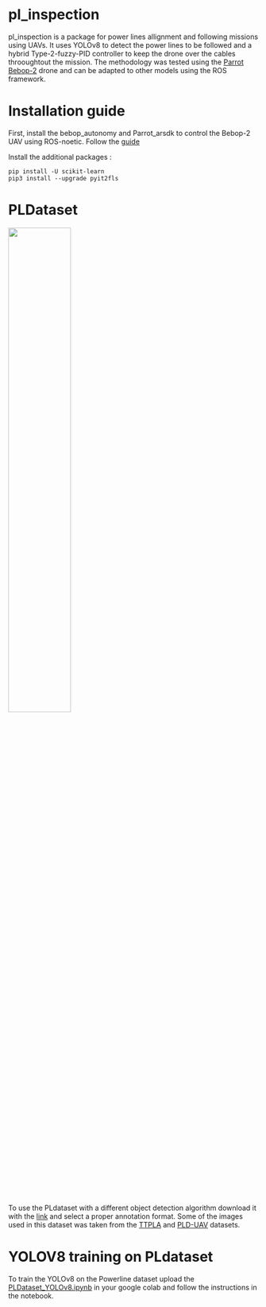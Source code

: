 # pl_inspection

pl_inspection is a package for power lines allignment and following missions using UAVs. It uses YOLOv8 to detect the power lines to be followed and a hybrid Type-2-fuzzy-PID controller to keep the drone over the cables throoughtout the mission. The methodology was tested using the [Parrot Bebop-2](https://www.parrot.com/assets/s3fs-public/2021-09/bebop-2_user-guide_uk_2.pdf) drone and can be adapted to other models using the ROS framework.

# Installation guide

First, install the bebop_autonomy and Parrot_arsdk to control the Bebop-2 UAV using ROS-noetic. Follow the [guide](https://github.com/antonellabarisic/parrot_arsdk/blob/noetic_dev/README.md) 

Install the additional packages :

```
pip install -U scikit-learn
pip3 install --upgrade pyit2fls

```

# PLDataset

<img src=https://github.com/guiaugustoga987/pl_inspection/assets/56890056/32118c5e-61c9-4b3f-a551-cde68936700c width=50% height=50%>



To use the PLdataset with a different object detection algorithm download it with the [link](https://universe.roboflow.com/pltdataset-cpx3u/power-lines-dataset) and select a proper annotation format. Some of the images used in this dataset was taken from the [TTPLA](https://github.com/R3ab/ttpla_dataset) and [PLD-UAV](https://github.com/SnorkerHeng/PLD-UAV) datasets.


# YOLOV8 training on PLdataset

To train the YOLOv8 on the Powerline dataset upload the [PLDataset_YOLOv8.ipynb](https://github.com/guiaugustoga987/pl_inspection/blob/main/training/PLDataset_YOLOv8.ipynb) in your google colab and follow the instructions in the notebook. 
